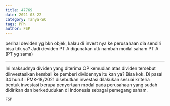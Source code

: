 ```yaml
---
title: 47769
date: 2021-03-22
category: Tanya-SC
tags: PPh
author: FSP
---
```


perihal deviden yg bkn objek, kalau di invest nya ke perusahaan dia sendiri bisa tdk ya? Jadi deviden PT A digunakan utk nambah modal saham PT A (PT yg sama)

---

Ini maksudnya dividen yang diterima OP kemudian atas dividen tersebut diinvestasikan kembali ke pemberi dividennya itu kan ya? Bisa kok. Di pasal 34 huruf i PMK-18/2021 disebutkan investasi dilakukan sesuai kriteria bentuk investasi berupa penyertaan modal pada perusahaan yang sudah didirikan dan berkedudukan di Indonesia sebagai pemegang saham.

`FSP`
